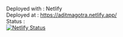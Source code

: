 Deployed with : Netlify <br>
Deployed at : https://aditmagotra.netlify.app/ <br>
Status : <br>[![Netlify Status](https://api.netlify.com/api/v1/badges/1a4fb200-7d23-465b-be09-c5d525a04d55/deploy-status)](https://app.netlify.com/sites/aditmagotra/deploys)

